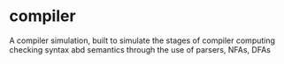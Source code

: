 # compiler
A compiler simulation, built to simulate the stages of compiler computing checking syntax abd semantics through the use of parsers, NFAs, DFAs
